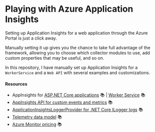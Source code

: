# Playing with Azure Application Insights
Setting up Application Insights for a web application through the Azure Portal is just a click away.

Manually setting it up gives you the chance to take full advantage of the framework, allowing you to choose which collector modules to use, add custom properties that may be useful, and so on.

In this repository, I have manually set up Application Insights for a `WorkerService` and a `Web API` with several examples and customizations.

#### Resources

- AppInsights for [ASP.NET Core applications](https://docs.microsoft.com/en-us/azure/azure-monitor/app/asp-net-core) 📚 | [Worker Service](https://docs.microsoft.com/en-us/azure/azure-monitor/app/worker-service) 📚
- [AppInsights API for custom events and metrics](https://docs.microsoft.com/en-us/azure/azure-monitor/app/api-custom-events-metrics) 📚
- [ApplicationInsightsLoggerProvider for .NET Core ILogger logs](https://docs.microsoft.com/en-us/azure/azure-monitor/app/ilogger) 📚
- [Telemetry data model](https://docs.microsoft.com/en-us/azure/azure-monitor/app/data-model) 📚
- [Azure Monitor pricing](https://azure.microsoft.com/en-us/pricing/details/monitor) 📚
